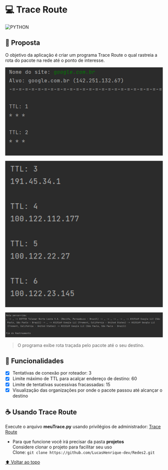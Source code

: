 # 💻 Trace Route

![PYTHON](https://img.shields.io/badge/Python-14354C?style=for-the-badge&logo=python&logoColor=white)

## 🎯 Proposta

O objetivo da aplicação é criar um programa Trace Route o qual rastreia a rota do pacote na rede até o ponto de interesse.

<p align="center">
   <img src="../../images/trace_route/trace_img1.png" alt="foto 1 do programa trace route">
</p>
<p align="center">
   <img src="../../images/trace_route/trace_img2.png" alt="foto 2 do programa trace route">
</p>
<p align="center">
   <img src="../../images/trace_route/trace_img3.png" alt="foto 3 do programa trace route">
</p>

> O programa exibe rota traçada pelo pacote até o seu destino.

## 🚀 Funcionalidades

- [x] Tentativas de conexão por roteador: 3
- [x] Limite máximo de TTL para acalçar endereço de destino: 60
- [x] Limite de tentativas sucessivas fracassadas: 15
- [x] Visualização das organizações por onde o pacote passou até alcançar o destino

## ☕ Usando Trace Route

Execute o arquivo **meuTrace.py** usando privilégios de administrador: [Trace Route](meuTrace.py)</br>
-  Para que funcione você irá precisar da pasta **projetos**</br>
   Considere clonar o projeto para facilitar seu uso</br>
   Clone: `git clone https://github.com/LucasHenrique-dev/Redes2.git`

[⬆ Voltar ao topo](#-trace-route)
